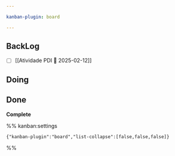 ```yaml
---

kanban-plugin: board

---
```


## BackLog

- [ ] [[Atividade PDI 📅 2025-02-12]]


## Doing



## Done

**Complete**




%% kanban:settings
```
{"kanban-plugin":"board","list-collapse":[false,false,false]}
```
%%